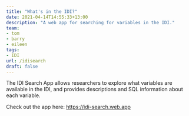 ```yaml
---
title: "What's in the IDI?"
date: 2021-04-14T14:55:33+13:00
description: "A web app for searching for variables in the IDI."
team:
- tom
- barry
- eileen
tags:
- IDI
url: /idisearch
draft: false
---
```


The IDI Search App allows researchers to explore what variables are available in the IDI, and provides descriptions and SQL information about each variable.

Check out the app here: https://idi-search.web.app
